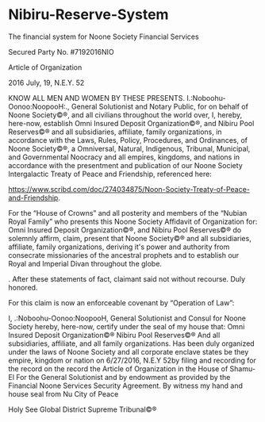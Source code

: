# Nibiru-Reserve-System


The financial system for Noone Society Financial Services


Secured Party No. #7192016NIO


Article of Organization

2016 July, 19, N.E.Y. 52


KNOW ALL MEN AND WOMEN BY THESE PRESENTS. I.:Noboohu-Oonoo:NoopooH:., General Solutionist and Notary Public, for on behalf of Noone Society©®, and all civilians throughout the world over, I, hereby, here-now, establish Omni Insured Deposit Organization©®, and Nibiru Pool Reserves©® and all subsidiaries, affiliate, family organizations, in accordance with the Laws, Rules, Policy, Procedures, and Ordinances, of Noone Society©®, a Omniversal, Natural, Indigenous, Tribunal, Municipal, and Governmental Noocracy and all empires, kingdoms, and nations in accordance with the presentment and publication of our Noone Society Intergalactic Treaty of Peace and Friendship, referenced here:

https://www.scribd.com/doc/274034875/Noon-Society-Treaty-of-Peace-and-Friendship.


For the “House of Crowns” and all posterity and members of the “Nubian Royal Family” who presents this Noone Society Affidavit of Organization for: Omni Insured Deposit Organization©®, and Nibiru Pool Reserves©® do solemnly affirm, claim, present that Noone Society©® and all subsidiaries, affiliate, family organizations, deriving it's power and authority from consecrate missionaries of the ancestral prophets and to establish our Royal and Imperial Divan throughout the globe. 

.
After these statements of fact, claimant said not without recourse. Duly honored.


For this claim is now an enforceable covenant by “Operation of Law”:


I, .:Noboohu-Oonoo:NoopooH, General Solutionist and Consul for Noone Society hereby, here-now, certify
under the seal of my house that:
Omni Insured Deposit Organization©®
Nibiru Pool Reserves©®
And all subsidiaries, affiliate, and all family organizations.
Has been duly organized under the laws of Noone Society and all corporate enclave states be they empire,
kingdom or nation on 6/27/2016, N.E.Y 52by filing and recording for the record on the record the Article of
Organization in the House of Shamu-El For the General Solutionist and by endowment as provided by the
Financial Noone Services Security Agreement.
By witness my hand and house seal from Nu City of Peace

Holy See Global District Supreme Tribunal©®
